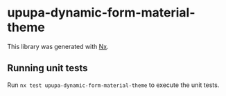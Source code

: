 # upupa-dynamic-form-material-theme

This library was generated with [Nx](https://nx.dev).

## Running unit tests

Run `nx test upupa-dynamic-form-material-theme` to execute the unit tests.
